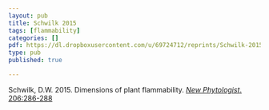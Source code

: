 ```yaml
---
layout: pub
title: Schwilk 2015
tags: [flammability]
categories: []
pdf: https://dl.dropboxusercontent.com/u/69724712/reprints/Schwilk-2015_Dimensions-of-Flammability-New-Phytologist.pdf
type: pub
published: true

---
```


Schwilk, D.W. 2015. Dimensions of plant flammability. [*New Phytologist*. 206:286-288](http://onlinelibrary.wiley.com/doi/10.1111/nph.13372/full)
